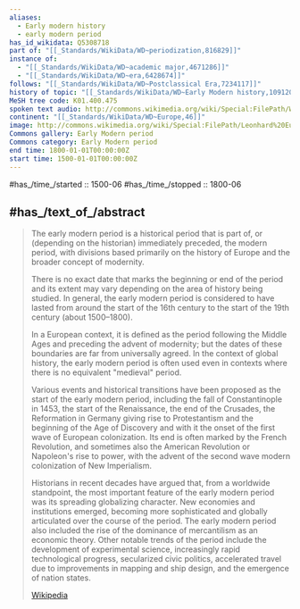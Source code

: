 ```yaml
---
aliases:
  - Early modern history
  - early modern period
has_id_wikidata: Q5308718
part of: "[[_Standards/WikiData/WD~periodization,816829]]"
instance of:
  - "[[_Standards/WikiData/WD~academic major,4671286]]"
  - "[[_Standards/WikiData/WD~era,6428674]]"
follows: "[[_Standards/WikiData/WD~Postclassical Era,7234117]]"
history of topic: "[[_Standards/WikiData/WD~Early Modern history,109120185]]"
MeSH tree code: K01.400.475
spoken text audio: http://commons.wikimedia.org/wiki/Special:FilePath/Wikipedia%20-%20Early%20modern%20period.mp3
continent: "[[_Standards/WikiData/WD~Europe,46]]"
image: http://commons.wikimedia.org/wiki/Special:FilePath/Leonhard%20Euler%20World%20Map%20AD1760.jpg
Commons gallery: Early Modern period
Commons category: Early Modern period
end time: 1800-01-01T00:00:00Z
start time: 1500-01-01T00:00:00Z
---
```


#has_/time_/started :: 1500-06
#has_/time_/stopped  :: 1800-06

## #has_/text_of_/abstract 

> The early modern period is a historical period that is part of, or (depending on the historian) 
> immediately preceded, the modern period, with divisions based primarily on the history of Europe 
> and the broader concept of modernity. 
> 
> There is no exact date that marks the beginning or end of the period and its extent may vary 
> depending on the area of history being studied. 
> In general, the early modern period is considered to have lasted 
> from around the start of the 16th century 
> to the start of the 19th century (about 1500–1800). 
> 
> In a European context, it is defined as the period following the Middle Ages and preceding the advent of modernity; but the dates of these boundaries are far from universally agreed. In the context of global history, the early modern period is often used even in contexts where there is no equivalent "medieval" period.
>
> Various events and historical transitions have been proposed as the start of the early modern period, including the fall of Constantinople in 1453, the start of the Renaissance, the end of the Crusades, the Reformation in Germany giving rise to Protestantism and the beginning of the Age of Discovery and with it the onset of the first wave of European colonization. Its end is often marked by the French Revolution, and sometimes also the American Revolution or Napoleon's rise to power, with the advent of the second wave modern colonization of New Imperialism.
>
> Historians in recent decades have argued that, from a worldwide standpoint, the most important feature of the early modern period was its spreading globalizing character. New economies and institutions emerged, becoming more sophisticated and globally articulated over the course of the period. The early modern period also included the rise of the dominance of mercantilism as an economic theory. Other notable trends of the period include the development of experimental science, increasingly rapid technological progress, secularized civic politics, accelerated travel due to improvements in mapping and ship design, and the emergence of nation states.
>
> [Wikipedia](https://en.wikipedia.org/wiki/Early%20modern%20period)


